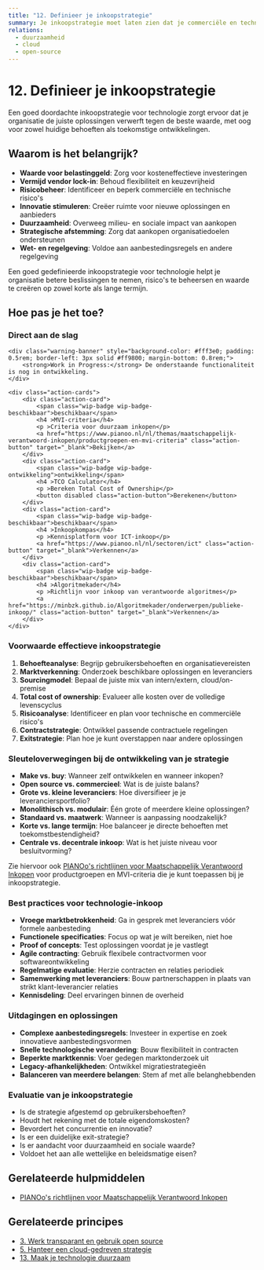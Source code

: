```yaml
---
title: "12. Definieer je inkoopstrategie"
summary: Je inkoopstrategie moet laten zien dat je commerciële en technologische aspecten hebt overwogen.
relations:
  - duurzaamheid
  - cloud
  - open-source
---
```


# 12. Definieer je inkoopstrategie

Een goed doordachte inkoopstrategie voor technologie zorgt ervoor dat je organisatie de juiste oplossingen verwerft tegen de beste waarde, met oog voor zowel huidige behoeften als toekomstige ontwikkelingen.

## Waarom is het belangrijk?

- **Waarde voor belastinggeld**: Zorg voor kosteneffectieve investeringen
- **Vermijd vendor lock-in**: Behoud flexibiliteit en keuzevrijheid
- **Risicobeheer**: Identificeer en beperk commerciële en technische risico's
- **Innovatie stimuleren**: Creëer ruimte voor nieuwe oplossingen en aanbieders
- **Duurzaamheid**: Overweeg milieu- en sociale impact van aankopen
- **Strategische afstemming**: Zorg dat aankopen organisatiedoelen ondersteunen
- **Wet- en regelgeving**: Voldoe aan aanbestedingsregels en andere regelgeving

Een goed gedefinieerde inkoopstrategie voor technologie helpt je organisatie betere beslissingen te nemen, risico's te beheersen en waarde te creëren op zowel korte als lange termijn.

## Hoe pas je het toe?

<div class="direct-aan-de-slag">
    <h3>Direct aan de slag</h3>

    <div class="warning-banner" style="background-color: #fff3e0; padding: 0.5rem; border-left: 3px solid #ff9800; margin-bottom: 0.8rem;">
        <strong>Work in Progress:</strong> De onderstaande functionaliteit is nog in ontwikkeling.
    </div>

    <div class="action-cards">
        <div class="action-card">
            <span class="wip-badge wip-badge-beschikbaar">beschikbaar</span>
            <h4 >MVI-criteria</h4>
            <p >Criteria voor duurzaam inkopen</p>
            <a href="https://www.pianoo.nl/nl/themas/maatschappelijk-verantwoord-inkopen/productgroepen-en-mvi-criteria" class="action-button" target="_blank">Bekijken</a>
        </div>
        <div class="action-card">
            <span class="wip-badge wip-badge-ontwikkeling">ontwikkeling</span>
            <h4 >TCO Calculator</h4>
            <p >Bereken Total Cost of Ownership</p>
            <button disabled class="action-button">Berekenen</button>
        </div>
        <div class="action-card">
            <span class="wip-badge wip-badge-beschikbaar">beschikbaar</span>
            <h4 >Inkoopkompas</h4>
            <p >Kennisplatform voor ICT-inkoop</p>
            <a href="https://www.pianoo.nl/nl/sectoren/ict" class="action-button" target="_blank">Verkennen</a>
        </div>
        <div class="action-card">
            <span class="wip-badge wip-badge-beschikbaar">beschikbaar</span>
            <h4 >Algoritmekader</h4>
            <p >Richtlijn voor inkoop van verantwoorde algoritmes</p>
            <a href="https://minbzk.github.io/Algoritmekader/onderwerpen/publieke-inkoop/" class="action-button" target="_blank">Verkennen</a>
        </div>
    </div>
</div>

### Voorwaarde effectieve inkoopstrategie

 1. **Behoefteanalyse**: Begrijp gebruikersbehoeften en organisatievereisten
 2. **Marktverkenning**: Onderzoek beschikbare oplossingen en leveranciers
 3. **Sourcingmodel**: Bepaal de juiste mix van intern/extern, cloud/on-premise
 4. **Total cost of ownership**: Evalueer alle kosten over de volledige levenscyclus
 5. **Risicoanalyse**: Identificeer en plan voor technische en commerciële risico's
 6. **Contractstrategie**: Ontwikkel passende contractuele regelingen
 7. **Exitstrategie**: Plan hoe je kunt overstappen naar andere oplossingen

### Sleuteloverwegingen bij de ontwikkeling van je strategie

- **Make vs. buy**: Wanneer zelf ontwikkelen en wanneer inkopen?
- **Open source vs. commercieel**: Wat is de juiste balans?
- **Grote vs. kleine leveranciers**: Hoe diversifieer je je leveranciersportfolio?
- **Monolithisch vs. modulair**: Één grote of meerdere kleine oplossingen?
- **Standaard vs. maatwerk**: Wanneer is aanpassing noodzakelijk?
- **Korte vs. lange termijn**: Hoe balanceer je directe behoeften met toekomstbestendigheid?
- **Centrale vs. decentrale inkoop**: Wat is het juiste niveau voor besluitvorming?

Zie hiervoor ook [PIANOo's richtlijnen voor Maatschappelijk Verantwoord Inkopen](https://www.pianoo.nl/nl/themas/maatschappelijk-verantwoord-inkopen/productgroepen-en-mvi-criteria) voor productgroepen en MVI-criteria die je kunt toepassen bij je inkoopstrategie.

### Best practices voor technologie-inkoop

- **Vroege marktbetrokkenheid**: Ga in gesprek met leveranciers vóór formele aanbesteding
- **Functionele specificaties**: Focus op wat je wilt bereiken, niet hoe
- **Proof of concepts**: Test oplossingen voordat je je vastlegt
- **Agile contracting**: Gebruik flexibele contractvormen voor softwareontwikkeling
- **Regelmatige evaluatie**: Herzie contracten en relaties periodiek
- **Samenwerking met leveranciers**: Bouw partnerschappen in plaats van strikt klant-leverancier relaties
- **Kennisdeling**: Deel ervaringen binnen de overheid

### Uitdagingen en oplossingen

- **Complexe aanbestedingsregels**: Investeer in expertise en zoek innovatieve aanbestedingsvormen
- **Snelle technologische verandering**: Bouw flexibiliteit in contracten
- **Beperkte marktkennis**: Voer gedegen marktonderzoek uit
- **Legacy-afhankelijkheden**: Ontwikkel migratiestrategieën
- **Balanceren van meerdere belangen**: Stem af met alle belanghebbenden

### Evaluatie van je inkoopstrategie

- Is de strategie afgestemd op gebruikersbehoeften?
- Houdt het rekening met de totale eigendomskosten?
- Bevordert het concurrentie en innovatie?
- Is er een duidelijke exit-strategie?
- Is er aandacht voor duurzaamheid en sociale waarde?
- Voldoet het aan alle wettelijke en beleidsmatige eisen?

## Gerelateerde hulpmiddelen

- [PIANOo's richtlijnen voor Maatschappelijk Verantwoord Inkopen](https://www.pianoo.nl/nl/themas/maatschappelijk-verantwoord-inkopen/productgroepen-en-mvi-criteria)

## Gerelateerde principes

- [3. Werk transparant en gebruik open source](../open-source/index.md)
- [5. Hanteer een cloud-gedreven strategie](../cloud/index.md)
- [13. Maak je technologie duurzaam](../duurzaamheid/index.md)
